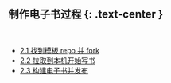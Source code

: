 制作电子书过程 {: .text-center }
-------------------------

&nbsp;

- [2.1 找到模板 repo 并 fork](#2.1)
- [2.2 拉取到本机开始写书](#2.2)
- [2.3 构建电子书并发布](#2.3)

&nbsp;
